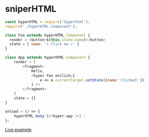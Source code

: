 # sniperHTML




```js
const hyperHTML = require('hyperhtml');
require('./hyperHTML.Component');

class Foo extends hyperHTML.Component {
  render = <button>${this.state.name}</button>
  state = { name: '> Click me <' }
}

class App extends hyperHTML.Component {
    render = (
        <fragment>
            Hello,
            <hyper-foo onclick={
                e => e.currentTarget.setState({name:'Clicked!'})
            } />
        </fragment>
    )
    state = {}
}

onload = () => {
    hyperHTML.body`${<hyper-app />}`;
};
```

<a href="https://kentaromiura.github.io/sniperHTML/">Live example</a>